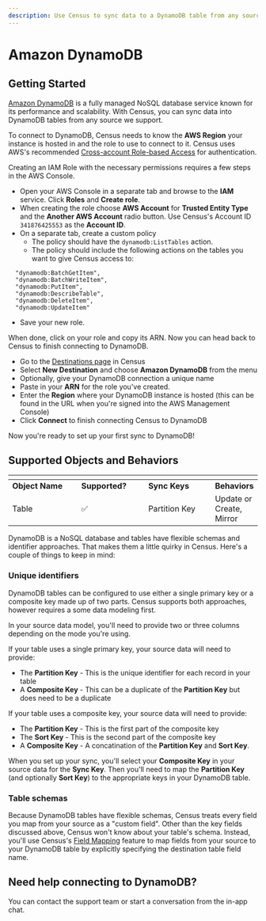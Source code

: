 ```yaml
---
description: Use Census to sync data to a DynamoDB table from any source we support.
---
```


# Amazon DynamoDB

## Getting Started

[Amazon DynamoDB](https://docs.aws.amazon.com/dynamodb/) is a fully managed NoSQL database service known for its performance and scalability. With Census, you can sync data into DynamoDB tables from any source we support.

To connect to DynamoDB, Census needs to know the **AWS Region** your instance is hosted in and the role to use to connect to it. Census uses AWS's recommended [Cross-account Role-based Access](https://aws.amazon.com/blogs/apn/securely-accessing-customer-aws-accounts-with-cross-account-iam-roles/) for authentication.

Creating an IAM Role with the necessary permissions requires a few steps in the AWS Console.

* Open your AWS Console in a separate tab and browse to the **IAM** service. Click **Roles** and **Create role**.
* When creating the role choose **AWS Account** for **Trusted Entity Type** and the **Another AWS Account** radio button. Use Census's Account ID `341876425553` as the **Account ID**.
* On a separate tab, create a custom policy
  * The policy should have the `dynamodb:ListTables` action.
  * The policy should include the following actions on the tables you want to give Census access to:

```
  "dynamodb:BatchGetItem",
  "dynamodb:BatchWriteItem",
  "dynamodb:PutItem",
  "dynamodb:DescribeTable",
  "dynamodb:DeleteItem",
  "dynamodb:UpdateItem"
```

* Save your new role.

When done, click on your role and copy its ARN. Now you can head back to Census to finish connecting to DynamoDB.

* Go to the [Destinations page](https://app.getcensus.com/destinations) in Census
* Select **New Destination** and choose **Amazon DynamoDB** from the menu
* Optionally, give your DynamoDB connection a unique name
* Paste in your **ARN** for the role you've created.
* Enter the **Region** where your DynamoDB instance is hosted (this can be found in the URL when you're signed into the AWS Management Console)
* Click **Connect** to finish connecting Census to DynamoDB

Now you're ready to set up your first sync to DynamoDB!

## Supported Objects and Behaviors <a href="#supported-objects-and-behaviors" id="supported-objects-and-behaviors"></a>

<table data-header-hidden><thead><tr><th width="168.6600566572238"></th><th width="137"></th><th width="154"></th><th></th></tr></thead><tbody><tr><td><strong>Object Name</strong></td><td><strong>Supported?</strong></td><td><strong>Sync Keys</strong></td><td><strong>Behaviors</strong></td></tr><tr><td>Table</td><td>✅</td><td>Partition Key</td><td>Update or Create, Mirror</td></tr></tbody></table>

DynamoDB is a NoSQL database and tables have flexible schemas and identifier approaches. That makes them a little quirky in Census. Here's a couple of things to keep in mind:

### Unique identifiers

DynamoDB tables can be configured to use either a single primary key or a composite key made up of two parts. Census supports both approaches, however requires a some data modeling first.

In your source data model, you'll need to provide two or three columns depending on the mode you're using.

If your table uses a single primary key, your source data will need to provide:

* The **Partition Key** - This is the unique identifier for each record in your table
* A **Composite Key** - This can be a duplicate of the **Partition Key** but does need to be a duplicate

If your table uses a composite key, your source data will need to provide:

* The **Partition Key** - This is the first part of the composite key
* The **Sort Key** - This is the second part of the composite key
* A **Composite Key** - A concatination of the **Partition Key** and **Sort Key**.

When you set up your sync, you'll select your **Composite Key** in your source data for the **Sync Key**. Then you'll need to map the **Partition Key** (and optionally **Sort Key**) to the appropriate keys in your DynamoDB table.

### Table schemas

Because DynamoDB tables have flexible schemas, Census treats every field you map from your source as a "custom field". Other than the key fields discussed above, Census won't know about your table's schema. Instead, you'll use Census's [Field Mapping](broken-reference) feature to map fields from your source to your DynamoDB table by explicitly specifying the destination table field name.

## Need help connecting to DynamoDB?

You can contact the support team or start a conversation from the in-app chat.
